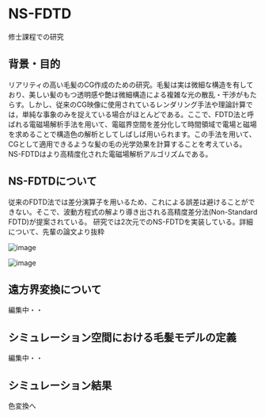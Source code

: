 # NS-FDTD
修士課程での研究


## 背景・目的
リアリティの高い毛髪のCG作成のための研究。毛髪は実は微細な構造を有しており、美しい髪のもつ透明感や艶は微細構造による複雑な光の散乱・干渉がもたらす。しかし、従来のCG映像に使用されているレンダリング手法や理論計算では，単純な事象のみを捉えている場合がほとんどである。ここで、FDTD法と呼ばれる電磁場解析手法を用いて、電磁界空間を差分化して時間領域で電場と磁場を求めることで構造色の解析としてしばしば用いられます。この手法を用いて、CGとして適用できるような髪の毛の光学効果を計算することを考えている。NS-FDTDはより高精度化された電磁場解析アルゴリズムである。

## NS-FDTDについて
従来のFDTD法では差分演算子を用いるため、これによる誤差は避けることができない。そこで、波動方程式の解より導き出される高精度差分法(Non-Standard FDTD)が提案されている。
研究では2次元でのNS-FDTDを実装している。詳細について、先輩の論文より抜粋

![image](https://user-images.githubusercontent.com/57475794/94405983-4c3cfc80-01ac-11eb-9a93-c7a97cf68d5e.png)


![image](https://user-images.githubusercontent.com/57475794/94405606-c456f280-01ab-11eb-9081-97dc93ebddd7.png)



## 遠方界変換について
編集中・・

## シミュレーション空間における毛髪モデルの定義
編集中・・

## シミュレーション結果
色変換へ
